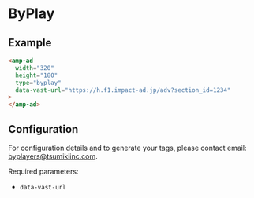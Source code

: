 <!---
Copyright 2019 The AMP HTML Authors. All Rights Reserved.

Licensed under the Apache License, Version 2.0 (the "License");
you may not use this file except in compliance with the License.
You may obtain a copy of the License at

      http://www.apache.org/licenses/LICENSE-2.0

Unless required by applicable law or agreed to in writing, software
distributed under the License is distributed on an "AS-IS" BASIS,
WITHOUT WARRANTIES OR CONDITIONS OF ANY KIND, either express or implied.
See the License for the specific language governing permissions and
limitations under the License.
-->

# ByPlay

## Example

```html
<amp-ad
  width="320"
  height="180"
  type="byplay"
  data-vast-url="https://h.f1.impact-ad.jp/adv?section_id=1234"
>
</amp-ad>
```

## Configuration

For configuration details and to generate your tags, please contact email: [byplayers@tsumikiinc.com](mailto:byplayers@tsumikiinc.com).

Required parameters:

-   `data-vast-url`
